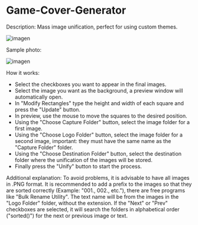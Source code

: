 # Game-Cover-Generator
Description: Mass image unification, perfect for using custom themes.

![imagen](https://github.com/user-attachments/assets/4410da1b-2584-4eba-9032-da0dd1efe2fc)

Sample photo:

![imagen](https://github.com/user-attachments/assets/8eff7858-6c61-4ca9-b9bd-6183bdfa3f69)


How it works:
- Select the checkboxes you want to appear in the final images.
- Select the image you want as the background, a preview window will automatically open.
- In "Modify Rectangles" type the height and width of each square and press the "Update" button.
- In preview, use the mouse to move the squares to the desired position.
- Using the "Choose Capture Folder" button, select the image folder for a first image.
- Using the "Choose Logo Folder" button, select the image folder for a second image, important: they must have the same name as the "Capture Folder" folder.
- Using the "Choose Destination Folder" button, select the destination folder where the unification of the images will be stored.
- Finally press the "Unify" button to start the process.

Additional explanation:
To avoid problems, it is advisable to have all images in .PNG format.
It is recommended to add a prefix to the images so that they are sorted correctly (Example: "001., 002., etc."), there are free programs like "Bulk Rename Utility".
The text name will be from the images in the "Logo Folder" folder, without the extension.
If the "Next" or "Prev" checkboxes are selected, it will search the folders in alphabetical order ("sorted()") for the next or previous image or text.
